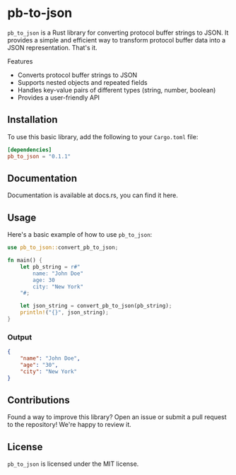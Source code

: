 # pb-to-json

`pb_to_json` is a Rust library for converting protocol buffer strings to JSON. It provides a simple and efficient way to transform protocol buffer data into a JSON representation. That's it.

Features
* Converts protocol buffer strings to JSON
* Supports nested objects and repeated fields
* Handles key-value pairs of different types (string, number, boolean)
* Provides a user-friendly API

## Installation
To use this basic library, add the following to your `Cargo.toml` file:

```toml
[dependencies]
pb_to_json = "0.1.1"
```

## Documentation
Documentation is available at docs.rs, you can find it here.

## Usage
Here's a basic example of how to use `pb_to_json`:

```rust
use pb_to_json::convert_pb_to_json;

fn main() {
    let pb_string = r#"
        name: "John Doe"
        age: 30
        city: "New York"
    "#;

    let json_string = convert_pb_to_json(pb_string);
    println!("{}", json_string);
}
```

### Output
```json
{
    "name": "John Doe",
    "age": "30",
    "city": "New York"
}
```

## Contributions
Found a way to improve this library? Open an issue or submit a pull request to the repository! We're happy to review it.

## License
`pb_to_json` is licensed under the MIT license. 